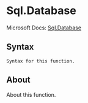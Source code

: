 # Sql.Database

Microsoft Docs: [Sql.Database](https://docs.microsoft.com/en-us/powerquery-m/sql-database)

## Syntax

```
Syntax for this function.
```

## About

About this function.

